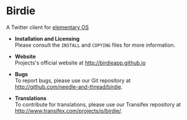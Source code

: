 # Birdie

A Twitter client for [elementary OS](http://elementary.io)

* **Installation and Licensing**  
Please consult the `INSTALL` and `COPYING` files for more information.

* **Website**  
Projects's official website at http://birdieapp.github.io

* **Bugs**  
To report bugs, please use our Git repository at http://github.com/needle-and-thread/birdie.

* **Translations**  
To contribute for translations, please use our Transifex repository at http://www.transifex.com/projects/p/birdie/.
